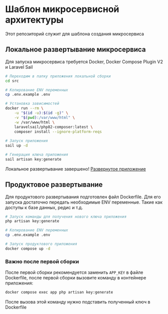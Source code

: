 # Шаблон микросервисной архитектуры

Этот репозиторий служит для шаблона создания микросервиса

## Локальное развертывание микросервиса

Для запуска микросервиса требуется Docker, Docker Compose Plugin V2 и Laravel Sail

```bash
# Переходим в папку приложения локальной сборки
cd src

# Копирование ENV переменных
cp .env.example .env

# Установка зависимостей
docker run --rm \
    -u "$(id -u):$(id -g)" \
    -v "$(pwd):/var/www/html" \
    -w /var/www/html \
    laravelsail/php82-composer:latest \
    composer install --ignore-platform-reqs
    
# Запуск приложения
sail up -d

# Генерация ключа приложения
sail artisan key:generate
```

Локальное развертывание завершено! [Развернутое приложение](http://localhost)

## Продуктовое развертывание

Для продуктового развертывания подготовлен файл Dockerfile. Для его запуска
достаточно передать необходимые ENV переменные. Такие
как доступы к базе данных, редис и т.д.

```bash
# Запуск команды для получения нового ключа приложения
php artisan key:generate

# Копирование ENV переменных
cp .env.example .env

# Запуск продуктового приложения
docker compose up -d
```


### Важно после первой сборки

После первой сборки рекомендуется заменить `APP_KEY` в файле Dockerfile, после
первой сборки вызовите команду в контейнере приложения:

```bash
docker compose exec app php artisan key:generate
```

После вызова этой команду нужно подставить полученный ключ в Dockerfile
